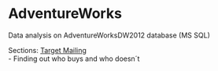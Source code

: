 # AdventureWorks
Data analysis on AdventureWorksDW2012 database (MS SQL)

Sections:
<a href="https://github.com/tuhrin/AdventureWorks/tree/master/Target%20Mailing">Target Mailing</a><br/> - Finding out who buys and who doesn´t
